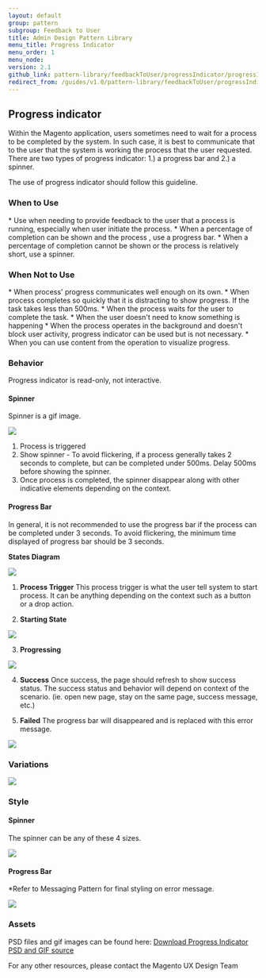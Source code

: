 ```yaml
---
layout: default
group: pattern
subgroup: Feedback to User
title: Admin Design Pattern Library
menu_title: Progress Indicator
menu_order: 1
menu_node: 
version: 2.1
github_link: pattern-library/feedbackToUser/progressIndicator/progressIndicator.md
redirect_from: /guides/v1.0/pattern-library/feedbackToUser/progressIndicator/progressIndicator.html
---
```


## Progress indicator
Within the Magento application, users sometimes need to wait for a process to be completed by the system. In such case, it is best to communicate that to the user that the system is working the process that the user requested. There are two types of progress indicator: 1.) a progress bar and 2.) a spinner. 

The use of progress indicator should follow this guideline.

<h3 id="when-to-use">When to Use</h3>
* Use when needing to provide feedback to the user that a process is running, especially when user initiate the process.
* When a percentage of completion can be shown and the process , use a progress bar.
* When a percentage of completion cannot be shown or the process is relatively short, use a spinner.

<h3 id="when-not-to-use">When Not to Use</h3>
* When process' progress communicates well enough on its own.
* When process completes so quickly that it is distracting to show progress. If the task takes less than 500ms. 
* When the process waits for the user to complete the task. 
* When the user doesn't need to know something is happening
* When the process operates in the background and doesn't block user activity, progress indicator can be used but is not necessary.
* When you can use content from the operation to visualize progress.

<h3 id="behavior">Behavior</h3>

Progress indicator is read-only, not interactive. 

#### Spinner

Spinner is a gif image.

<img src="img/Spinner-lg.gif">

1. Process is triggered
2. Show spinner - To avoid flickering, if a process generally takes 2 seconds to complete, but can be completed under 500ms. Delay 500ms before showing the spinner.
3. Once process is completed, the spinner disappear along with other indicative elements depending on the context.

#### Progress Bar

In general, it is not recommended to use the progress bar if the process can be completed under 3 seconds. To avoid flickering, the minimum time displayed of progress bar should be 3 seconds.

**States Diagram**

<img src="img/progressbar-behavior-diagram.png">


1. **Process Trigger**
This process trigger is what the user tell system to start process. It can be anything depending on the context such as a button or a drop action.

2. **Starting State**

<img src="img/progressbar-starting-state.png">


3. **Progressing**

<img src="img/progressbar-progressing.png">

4. **Success**
Once success, the page should refresh to show success status. The success status and behavior will depend on context of the scenario. (ie. open new page, stay on the same page, success message, etc.)

5. **Failed**
The progress bar will disappeared and is replaced with this error message.

<img src="img/progressbar-failed.png">



<h3 id="variations">Variations</h3>

<img src="img/variations.png">


<h3 id="style">Style</h3>

#### Spinner

The spinner can be any of these 4 sizes.

<img src="img/style-spinner.png">

#### Progress Bar

*Refer to Messaging Pattern for final styling on error message.

<img src="img/style-progressbar.png">



<h3 id="assets">Assets</h3>
PSD files and gif images can be found here:
<a href="src/magento-progressbar.zip">Download Progress Indicator PSD and GIF source</a>


For any other resources, please contact the Magento UX Design Team
